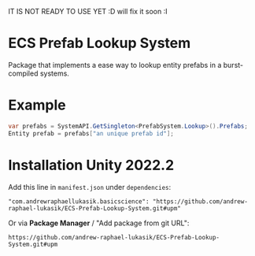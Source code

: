 

IT IS NOT READY TO USE YET :D
will fix it soon :I


# ECS Prefab Lookup System
Package that implements a ease way to lookup entity prefabs in a burst-compiled systems.

# Example
```csharp
var prefabs = SystemAPI.GetSingleton<PrefabSystem.Lookup>().Prefabs;
Entity prefab = prefabs["an unique prefab id"];
```

# Installation Unity 2022.2
Add this line in `manifest.json` under `dependencies`:
```
"com.andrewraphaellukasik.basicscience": "https://github.com/andrew-raphael-lukasik/ECS-Prefab-Lookup-System.git#upm"
```
Or via **Package Manager** / "Add package from git URL":
```
https://github.com/andrew-raphael-lukasik/ECS-Prefab-Lookup-System.git#upm
```
